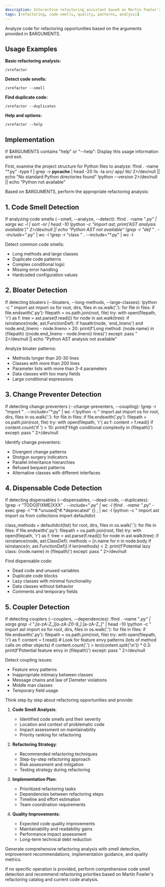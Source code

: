 ```yaml
---
description: Interactive refactoring assistant based on Martin Fowler's catalog and project-specific rules for code smell detection
tags: [refactoring, code-smells, quality, patterns, analysis]
---
```


Analyze code for refactoring opportunities based on the arguments provided in $ARGUMENTS.

## Usage Examples

**Basic refactoring analysis:**
```
/xrefactor
```

**Detect code smells:**
```
/xrefactor --smell
```

**Find duplicate code:**
```
/xrefactor --duplicates
```

**Help and options:**
```
/xrefactor --help
```

## Implementation

If $ARGUMENTS contains "help" or "--help":
Display this usage information and exit.

First, examine the project structure for Python files to analyze:
!find . -name "*.py" -type f | grep -v __pycache__ | head -20
!ls -la src/ app/ lib/ 2>/dev/null || echo "No standard Python directories found"
!python --version 2>/dev/null || echo "Python not available"

Based on $ARGUMENTS, perform the appropriate refactoring analysis:

## 1. Code Smell Detection

If analyzing code smells (--smell, --analyze, --detect):
!find . -name "*.py" | xargs wc -l | sort -nr | head -10
!python -c "import ast; print('AST analysis available')" 2>/dev/null || echo "Python AST not available"
!grep -r "def " . --include="*.py" | wc -l
!grep -r "class " . --include="*.py" | wc -l

Detect common code smells:
- Long methods and large classes
- Duplicate code patterns
- Complex conditional logic
- Missing error handling
- Hardcoded configuration values

## 2. Bloater Detection

If detecting bloaters (--bloaters, --long-methods, --large-classes):
!python -c "
import ast
import os
for root, dirs, files in os.walk('.'):
    for file in files:
        if file.endswith('.py'):
            filepath = os.path.join(root, file)
            try:
                with open(filepath, 'r') as f:
                    tree = ast.parse(f.read())
                    for node in ast.walk(tree):
                        if isinstance(node, ast.FunctionDef):
                            if hasattr(node, 'end_lineno') and node.end_lineno - node.lineno > 20:
                                print(f'Long method: {node.name} in {filepath} ({node.end_lineno - node.lineno} lines)')
            except: pass
" 2>/dev/null || echo "Python AST analysis not available"

Analyze bloater patterns:
- Methods longer than 20-30 lines
- Classes with more than 200 lines
- Parameter lists with more than 3-4 parameters
- Data classes with too many fields
- Large conditional expressions

## 3. Change Preventer Detection

If detecting change preventers (--change-preventers, --coupling):
!grep -r "import " . --include="*.py" | wc -l
!python -c "
import ast
import os
for root, dirs, files in os.walk('.'):
    for file in files:
        if file.endswith('.py'):
            filepath = os.path.join(root, file)
            try:
                with open(filepath, 'r') as f:
                    content = f.read()
                    if content.count('if ') > 10:
                        print(f'High conditional complexity in {filepath}')
            except: pass
" 2>/dev/null

Identify change preventers:
- Divergent change patterns
- Shotgun surgery indicators
- Parallel inheritance hierarchies
- Refused bequest patterns
- Alternative classes with different interfaces

## 4. Dispensable Code Detection

If detecting dispensables (--dispensables, --dead-code, --duplicates):
!grep -r "TODO\|FIXME\|XXX" . --include="*.py" | wc -l
!find . -name "*.py" -exec grep -l "^#.*unused\|^#.*deprecated" {} \; | wc -l
!python -c "
import ast
import os
from collections import defaultdict

class_methods = defaultdict(list)
for root, dirs, files in os.walk('.'):
    for file in files:
        if file.endswith('.py'):
            filepath = os.path.join(root, file)
            try:
                with open(filepath, 'r') as f:
                    tree = ast.parse(f.read())
                    for node in ast.walk(tree):
                        if isinstance(node, ast.ClassDef):
                            methods = [n.name for n in node.body if isinstance(n, ast.FunctionDef)]
                            if len(methods) < 2:
                                print(f'Potential lazy class: {node.name} in {filepath}')
            except: pass
" 2>/dev/null

Find dispensable code:
- Dead code and unused variables
- Duplicate code blocks
- Lazy classes with minimal functionality
- Data classes without behavior
- Comments and temporary fields

## 5. Coupler Detection

If detecting couplers (--couplers, --dependencies):
!find . -name "*.py" | xargs grep -l "\.[a-zA-Z_][a-zA-Z0-9_]*\.[a-zA-Z_]" | head -10
!python -c "
import ast
import os
for root, dirs, files in os.walk('.'):
    for file in files:
        if file.endswith('.py'):
            filepath = os.path.join(root, file)
            try:
                with open(filepath, 'r') as f:
                    content = f.read()
                    # Look for feature envy patterns (lots of method calls on other objects)
                    if content.count('.') > len(content.split('\n')) * 0.3:
                        print(f'Potential feature envy in {filepath}')
            except: pass
" 2>/dev/null

Detect coupling issues:
- Feature envy patterns
- Inappropriate intimacy between classes
- Message chains and law of Demeter violations
- Middle man classes
- Temporary field usage

Think step by step about refactoring opportunities and provide:

1. **Code Smell Analysis**:
   - Identified code smells and their severity
   - Location and context of problematic code
   - Impact assessment on maintainability
   - Priority ranking for refactoring

2. **Refactoring Strategy**:
   - Recommended refactoring techniques
   - Step-by-step refactoring approach
   - Risk assessment and mitigation
   - Testing strategy during refactoring

3. **Implementation Plan**:
   - Prioritized refactoring tasks
   - Dependencies between refactoring steps
   - Timeline and effort estimation
   - Team coordination requirements

4. **Quality Improvements**:
   - Expected code quality improvements
   - Maintainability and readability gains
   - Performance impact assessment
   - Long-term technical debt reduction

Generate comprehensive refactoring analysis with smell detection, improvement recommendations, implementation guidance, and quality metrics.

If no specific operation is provided, perform comprehensive code smell detection and recommend refactoring priorities based on Martin Fowler's refactoring catalog and current code analysis.